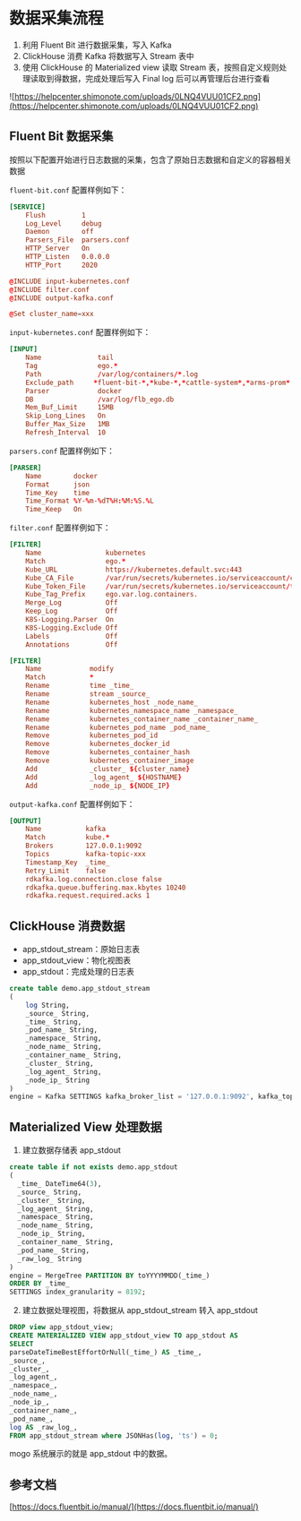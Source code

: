 # 数据采集流程

1. 利用 Fluent Bit 进行数据采集，写入 Kafka
2. ClickHouse 消费 Kafka 将数据写入 Stream 表中
3. 使用 ClickHouse 的 Materialized view 读取 Stream 表，按照自定义规则处理读取到得数据，完成处理后写入 Final log 后可以再管理后台进行查看

![https://helpcenter.shimonote.com/uploads/0LNQ4VUU01CF2.png](https://helpcenter.shimonote.com/uploads/0LNQ4VUU01CF2.png)

## Fluent Bit 数据采集

按照以下配置开始进行日志数据的采集，包含了原始日志数据和自定义的容器相关数据

`fluent-bit.conf` 配置样例如下：

```conf
[SERVICE]
    Flush         1
    Log_Level     debug
    Daemon        off
    Parsers_File  parsers.conf
    HTTP_Server   On
    HTTP_Listen   0.0.0.0
    HTTP_Port     2020

@INCLUDE input-kubernetes.conf
@INCLUDE filter.conf
@INCLUDE output-kafka.conf

@Set cluster_name=xxx
```

`input-kubernetes.conf` 配置样例如下：

```conf
[INPUT]
    Name              tail
    Tag               ego.*
    Path              /var/log/containers/*.log
    Exclude_path     *fluent-bit-*,*kube-*,*cattle-system*,*arms-prom*
    Parser            docker
    DB                /var/log/flb_ego.db
    Mem_Buf_Limit     15MB
    Skip_Long_Lines   On
    Buffer_Max_Size   1MB
    Refresh_Interval  10
```

`parsers.conf` 配置样例如下：

```conf
[PARSER]
    Name        docker
    Format      json
    Time_Key    time
    Time_Format %Y-%m-%dT%H:%M:%S.%L
    Time_Keep   On
```

`filter.conf` 配置样例如下：

```conf
[FILTER]
    Name                kubernetes
    Match               ego.*
    Kube_URL            https://kubernetes.default.svc:443
    Kube_CA_File        /var/run/secrets/kubernetes.io/serviceaccount/ca.crt
    Kube_Token_File     /var/run/secrets/kubernetes.io/serviceaccount/token
    Kube_Tag_Prefix     ego.var.log.containers.
    Merge_Log           Off
    Keep_Log            Off
    K8S-Logging.Parser  On
    K8S-Logging.Exclude Off
    Labels              Off
    Annotations         Off

[FILTER]
    Name            modify
    Match           *
    Rename          time _time_
    Rename          stream _source_
    Rename          kubernetes_host _node_name_
    Rename          kubernetes_namespace_name _namespace_
    Rename          kubernetes_container_name _container_name_
    Rename          kubernetes_pod_name _pod_name_
    Remove          kubernetes_pod_id
    Remove          kubernetes_docker_id
    Remove          kubernetes_container_hash
    Remove          kubernetes_container_image
    Add             _cluster_ ${cluster_name}
    Add             _log_agent_ ${HOSTNAME}
    Add             _node_ip_ ${NODE_IP}
```

`output-kafka.conf` 配置样例如下：

```conf
[OUTPUT]
    Name           kafka
    Match          kube.*
    Brokers        127.0.0.1:9092
    Topics         kafka-topic-xxx
    Timestamp_Key  _time_
    Retry_Limit    false
    rdkafka.log.connection.close false
    rdkafka.queue.buffering.max.kbytes 10240
    rdkafka.request.required.acks 1
```

## ClickHouse 消费数据

* app_stdout_stream：原始日志表
* app_stdout_view：物化视图表
* app_stdout：完成处理的日志表

```sql
create table demo.app_stdout_stream
(
    log String,
    _source_ String,
    _time_ String,
    _pod_name_ String,
    _namespace_ String,
    _node_name_ String,
    _container_name_ String,
    _cluster_ String,
    _log_agent_ String,
    _node_ip_ String
)
engine = Kafka SETTINGS kafka_broker_list = '127.0.0.1:9092', kafka_topic_list = 'kafka-topic-xxx', kafka_group_name = 'kafka-topic-xxx-group', kafka_format = 'JSONEachRow', kafka_num_consumers = 1;
```

## Materialized View 处理数据

1. 建立数据存储表 app_stdout

```sql
create table if not exists demo.app_stdout
(
  _time_ DateTime64(3),
  _source_ String,
  _cluster_ String,
  _log_agent_ String,
  _namespace_ String,
  _node_name_ String,
  _node_ip_ String,
  _container_name_ String,
  _pod_name_ String,
  _raw_log_ String
)
engine = MergeTree PARTITION BY toYYYYMMDD(_time_)
ORDER BY _time_
SETTINGS index_granularity = 8192;
```

2. 建立数据处理视图，将数据从 app_stdout_stream 转入 app_stdout

```sql
DROP view app_stdout_view;
CREATE MATERIALIZED VIEW app_stdout_view TO app_stdout AS
SELECT
parseDateTimeBestEffortOrNull(_time_) AS _time_,
_source_,
_cluster_,
_log_agent_,
_namespace_,
_node_name_,
_node_ip_,
_container_name_,
_pod_name_,
log AS _raw_log_,
FROM app_stdout_stream where JSONHas(log, 'ts') = 0;
```

mogo 系统展示的就是 app_stdout 中的数据。

## 参考文档

[https://docs.fluentbit.io/manual/](https://docs.fluentbit.io/manual/)
